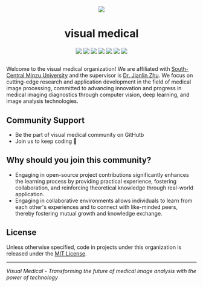 <div align="center" >
  <img src="https://s21.ax1x.com/2025/06/12/pVkHTJS.png">
</div>

<div align="center" >
  <h1>visual medical</h1>
</div>
<div align="center">
  <img align="center" src="https://img.shields.io/badge/Maintained%3F-yes-green.svg">
  <img align="center" src="https://img.shields.io/badge/maintainer-louaq-blue">
  <img align="center" src="https://img.shields.io/badge/Made%20with-Python-1f425f.svg">
  <img align="center" src="https://img.shields.io/pypi/l/ansicolortags.svg">
  <img align="center" src="https://img.shields.io/github/contributors/Louaq/HSFPN-Det">
  <img align="center" src="https://badgen.net/badge/icon/pypi?icon=pypi&label">
  <img align="center" src="http://jb.gg/badges/official.svg">
  
</div>
<br>

Welcome to the visual medical organization! We are affiliated with [South-Central Minzu University](https://www.scuec.edu.cn/) and the supervisor is [Dr. Jianlin Zhu](https://www.scuec.edu.cn/jky/info/1165/4995.htm). We focus on cutting-edge research and application development in the field of medical image processing, committed to advancing innovation and progress in medical imaging diagnostics through computer vision, deep learning, and image analysis technologies.


## Community Support
- Be the part of visual medical community on GitHutb   <!--✋ [Create an issue here for join the team](https://github.com/Visual-Medical/support/issues/new?template=invite.yaml)-->
- Join us to keep coding 🙌

## Why should you join this community?
- Engaging in open-source project contributions significantly enhances the learning process by providing practical experience, fostering collaboration, and reinforcing theoretical knowledge through real-world application.
- Engaging in collaborative environments allows individuals to learn from each other's experiences and to connect with like-minded peers, thereby fostering mutual growth and knowledge exchange.

## License

Unless otherwise specified, code in projects under this organization is released under the [MIT License](https://mit-license.org/).

---

*Visual Medical - Transforming the future of medical image analysis with the power of technology*
